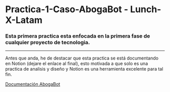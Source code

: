 # Practica-1-Caso-AbogaBot - Lunch-X-Latam

### Esta primera practica esta enfocada en la primera fase de cualquier proyecto de tecnologia.
---

Antes que anda, he de destacar que esta practica se está documentando en Notion (dejare el enlace al final), esto motivada a que solo es una practica de analisis y diseño y Notion es una herramienta excelente para tal fin. 

[Documentación AbogaBot](https://koirak.notion.site/Practica-1-AbogaBot-4b27dac3a4f54bca96d281b6be8ac972)
